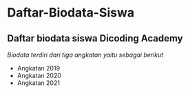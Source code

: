 Daftar-Biodata-Siswa
==
Daftar biodata siswa Dicoding Academy
--
*Biodata terdiri dari tiga angkatan yaitu sebagai berikut*
- Angkatan 2019
- Angkatan 2020
- Angkatan 2021
